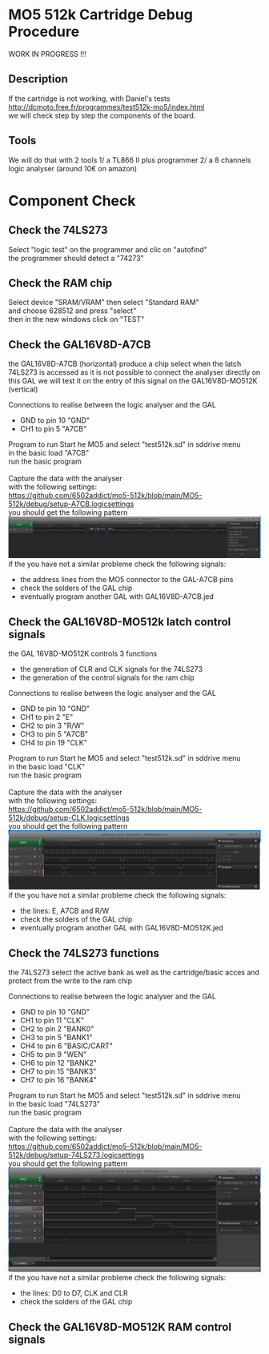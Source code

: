 # MO5 512k Cartridge Debug Procedure
WORK IN PROGRESS !!!
<br>
## Description
If the cartridge is not working, with Daniel's tests
<br>
http://dcmoto.free.fr/programmes/test512k-mo5/index.html
<br>
we will check step by step  the components of the board.

## Tools
We will do that with 2 tools
1/  a TL866 II plus programmer
2/  a 8 channels logic analyser  (around 10€ on amazon)

# Component Check

## Check the 74LS273
Select "logic test" on the programmer and clic on "autofind"
<br>
the programmer should detect a "74273"

## Check the RAM chip
Select device "SRAM/VRAM" then select "Standard RAM"
<br>
and choose 628512 and press "select"
<br>
then in the new windows click on "TEST"
<br>

## Check the GAL16V8D-A7CB
the GAL16V8D-A7CB (horizontal) produce a chip select when the latch 74LS273 is accessed
as it is not possible to connect the analyser directly on this GAL
we will test it on the entry of this signal on the GAL16V8D-MO512K (vertical)

Connections to realise between the logic analyser and the GAL
- GND to pin 10   "GND"
- CH1 to pin 5    "A7CB"     

Program to run
Start he MO5 and select "test512k.sd" in sddrive menu
<br>
in the basic load  "A7CB"
<br>
run the basic program
<br>
<br>
Capture the data with the analyser
<br>
with the following settings:
<br>
https://github.com/6502addict/mo5-512k/blob/main/MO5-512k/debug/setup-A7CB.logicsettings
<br>
you should get the following pattern
<br>
![al-tag](https://github.com/6502addict/mo5-512k/blob/main/MO5-512k/debug/A7CB.PNG)
<br>
if the you have not a similar probleme check the following signals:
- the address lines from the MO5 connector to the GAL-A7CB pins
- check the solders of the GAL chip
- eventually program another GAL with GAL16V8D-A7CB.jed

## Check the GAL16V8D-MO512k latch control signals
the GAL 16V8D-MO512K controls 3 functions
- the generation of CLR and CLK signals for the 74LS273
- the generation of the control signals for the ram chip

Connections to realise between the logic analyser and the GAL
- GND to pin 10    "GND"
- CH1 to pin  2    "E" 
- CH2 to pin  3    "R/W"
- CH3 to pin  5    "A7CB"
- CH4 to pin 19    "CLK" 

Program to run
Start he MO5 and select "test512k.sd" in sddrive menu
<br>
in the basic load  "CLK"
<br>
run the basic program
<br>
<br>
Capture the data with the analyser
<br>
with the following settings:
<br>
https://github.com/6502addict/mo5-512k/blob/main/MO5-512k/debug/setup-CLK.logicsettings
<br>
you should get the following pattern
<br>
![al-tag](https://github.com/6502addict/mo5-512k/blob/main/MO5-512k/debug/CLK.PNG)
<br>
if the you have not a similar probleme check the following signals:
- the lines: E, A7CB and R/W
- check the solders of the GAL chip
- eventually program another GAL with GAL16V8D-MO512K.jed

## Check the 74LS273 functions
the 74LS273 select the active bank as well as the cartridge/basic acces
and protect from the write to the ram chip

Connections to realise between the logic analyser and the GAL
- GND to pin 10    "GND"
- CH1 to pin 11    "CLK" 
- CH2 to pin  2    "BANK0"
- CH3 to pin  5    "BANK1"
- CH4 to pin  6    "BASIC/CART" 
- CH5 to pin  9    "WEN" 
- CH6 to pin  12   "BANK2" 
- CH7 to pin  15   "BANK3" 
- CH7 to pin  16   "BANK4" 

Program to run
Start he MO5 and select "test512k.sd" in sddrive menu
<br>
in the basic load  "74LS273"
<br>
run the basic program
<br>
<br>
Capture the data with the analyser
<br>
with the following settings:
<br>
https://github.com/6502addict/mo5-512k/blob/main/MO5-512k/debug/setup-74LS273.logicsettings
<br>
you should get the following pattern
<br>
![al-tag](https://github.com/6502addict/mo5-512k/blob/main/MO5-512k/debug/74LS273.PNG)
<br>
if the you have not a similar probleme check the following signals:
- the lines: D0 to D7, CLK and CLR
- check the solders of the GAL chip

## Check the GAL16V8D-MO512K RAM control signals
